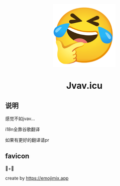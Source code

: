 <p align="center">
  <a href="https://jvav.icu">
    <img src="favicon.png" width="200" height="200" alt="jvavicu">
  </a>
</p>
<div align="center">

# Jvav.icu

</div>

## 说明
感觉不如jvav...

i18n全靠谷歌翻译

如果有更好的翻译请pr

## favicon
🤣+🤔

create by https://emojimix.app
